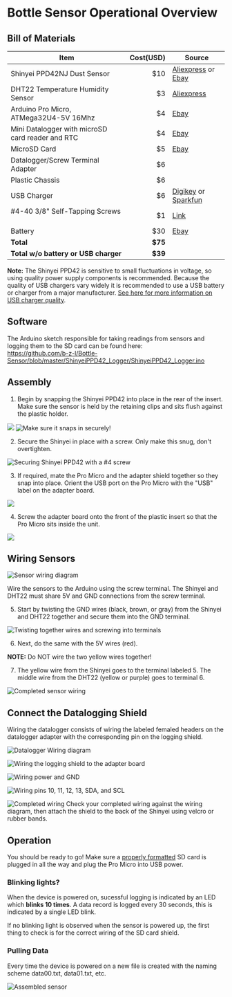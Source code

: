 # Bottle Sensor Operational Overview

## Bill of Materials

Item	                                           | Cost(USD) | Source
-------------------------------------------------|----------:|-------------------------------------------------------------------------
Shinyei PPD42NJ Dust Sensor                      |      $10  | [Aliexpress](https://www.aliexpress.com/item/SHINYEI-dust-sensor-PPD42NS-PPD4NS-PPD42NJ-dust-sensor-with-cable/32305336628.html) or [Ebay](http://www.ebay.com/itm/ORIGINAL-Brand-New-SHINYEI-Dust-Sensor-PPD42NJ-PPD42NS-with-Cable-/271927031774)
DHT22 Temperature Humidity Sensor                |       $3  | [Aliexpress](https://www.aliexpress.com/item/50PCS-LOT-DHT22-AM2302-Digital-Temperature-and-Humidity-Sensor-DHT22-Free-shiping/1699337492.html)
Arduino Pro Micro, ATMega32U4-5V 16Mhz 	         |       $4  | [Ebay](http://www.ebay.com/itm/332166215715)
Mini Datalogger with microSD card reader and RTC |       $4  | [Ebay](http://www.ebay.com/itm/112160970687)
MicroSD Card                                     |       $5  | [Ebay](http://www.ebay.com/itm/New-Sandisk-4GB-Class-4-MicroSD-MicroSDHC-SD-SDHC-Flash-Memory-Card-With-Adapter-/190889743342)
Datalogger/Screw Terminal Adapter                |       $6  |
Plastic Chassis                                  |       $6  | 
USB Charger	                                     |       $6  | [Digikey](https://www.digikey.com/product-detail/en/qualtek/QFAW-05-05/Q971-ND/6412289) or [Sparkfun](https://www.sparkfun.com/products/11456)
#4-40 3/8" Self-Tapping Screws                   |       $1  | [Link](http://www.homedepot.com/p/Everbilt-4-x-3-8-in-Zinc-Plated-Steel-Phillips-Pan-Head-Sheet-Metal-Screw-16-per-Pack-812661/204275188)
Battery		                                       |      $30  | [Ebay](http://www.ebay.com/itm/Anker-PowerCore-10000-Portable-Charger-One-of-the-Smallest-and-Lightest-10000mA/331901490667)
**Total**                                        |    **$75**|
**Total w/o battery or USB charger**             |    **$39**|  


**Note:** The Shinyei PPD42 is sensitive to small fluctuations in voltage, so using quality power supply components is recommended. Because the quality of USB chargers vary widely it is recommended to use a USB battery or charger from a major manufacturer.  [See here for more information on USB charger quality](http://www.righto.com/2012/10/a-dozen-usb-chargers-in-lab-apple-is.html).

## Software

The Arduino sketch responsible for taking readings from sensors and logging them to the SD card can be found here:  
https://github.com/b-z-l/Bottle-Sensor/blob/master/ShinyeiPPD42_Logger/ShinyeiPPD42_Logger.ino

## Assembly

1. Begin by snapping the Shinyei PPD42 into place in the rear of the insert. Make sure the sensor is held by the retaining clips and sits flush against the plastic holder.

![](https://raw.githubusercontent.com/b-z-l/Bottle-Sensor/master/resources/SOP%20images/shinyei_insert.jpg)
![Make sure it snaps in securely!](https://github.com/b-z-l/Bottle-Sensor/blob/master/resources/SOP%20images/460f16bbf04a518b9f902d04d744144d.gif)

2. Secure the Shinyei in place with a screw. Only make this snug, don't overtighten.

![Securing Shinyei PPD42 with a #4 screw](https://github.com/b-z-l/Bottle-Sensor/blob/master/resources/SOP%20images/IMG_6278.JPG)

3. If required, mate the Pro Micro and the adapter shield together so they snap into place. Orient the USB port on the Pro Micro with the "USB" label on the adapter board.

![](https://github.com/b-z-l/Bottle-Sensor/blob/master/resources/SOP%20images/IMG_6213.JPG?raw=true)

4. Screw the adapter board onto the front of the plastic insert so that the Pro Micro sits inside the unit.

![](https://github.com/b-z-l/Bottle-Sensor/blob/master/resources/SOP%20images/IMG_6240.JPG)

## Wiring Sensors
![Sensor wiring diagram](https://github.com/b-z-l/Bottle-Sensor/blob/master/resources/SOP%20images/sensor_wiring.jpg)

Wire the sensors to the Arduino using the screw terminal. The Shinyei and DHT22 must share 5V and GND connections from the screw terminal. 

5. Start by twisting the GND wires (black, brown, or gray) from the Shinyei and DHT22 together and secure them into the GND terminal. 

![Twisting together wires and screwing into terminals](https://github.com/b-z-l/Bottle-Sensor/blob/master/resources/SOP%20images/IMG_6273.JPG)

6. Next, do the same with the 5V wires (red). 

**NOTE:** Do NOT wire the two yellow wires together!

7. The yellow wire from the Shinyei goes to the terminal labeled 5. The middle wire from the DHT22 (yellow or purple) goes to terminal 6.

![Completed sensor wiring](https://github.com/b-z-l/Bottle-Sensor/blob/master/resources/SOP%20images/IMG_6275.JPG?raw=true)

## Connect the Datalogging Shield

Wiring the datalogger consists of wiring the labeled femaled headers on the datalogger adapter with the corresponding pin on the logging shield.

![Datalogger Wiring diagram](https://github.com/b-z-l/Bottle-Sensor/blob/master/resources/SOP%20images/datashield_wiring.jpg)

![Wiring the logging shield to the adapter board](https://github.com/b-z-l/Bottle-Sensor/blob/master/resources/SOP%20images/IMG_6265.JPG)

![Wiring power and GND](https://github.com/b-z-l/Bottle-Sensor/blob/master/resources/SOP%20images/IMG_6267.JPG)

![Wiring pins 10, 11, 12, 13, SDA, and SCL](https://github.com/b-z-l/Bottle-Sensor/blob/master/resources/SOP%20images/IMG_6268.JPG)

![Completed wiring](https://github.com/b-z-l/Bottle-Sensor/blob/master/resources/SOP%20images/IMG_6276.JPG)
Check your completed wiring against the wiring diagram, then attach the shield to the back of the Shinyei using velcro or rubber bands.

## Operation

You should be ready to go! Make sure a [properly formatted](https://www.sdcard.org/downloads/formatter_4/) SD card is plugged in all the way and plug the Pro Micro into USB power.


### Blinking lights?

When the device is powered on, sucessful logging is indicated by an LED which **blinks 10 times**. A data record is logged every 30 seconds, this is indicated by a single LED blink. 

If no blinking light is observed when the sensor is powered up, the first thing to check is for the correct wiring of the SD card shield.

### Pulling Data

Every time the device is powered on a new file is created with the naming scheme data00.txt, data01.txt, etc.

![Assembled sensor](https://github.com/b-z-l/Bottle-Sensor/blob/master/resources/SOP%20images/IMG_6286.JPG)
